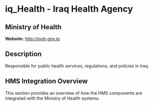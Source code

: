 # iq_Health - Iraq Health Agency

## Ministry of Health

**Website:** http://moh.gov.iq

## Description

Responsible for public health services, regulations, and policies in Iraq.

## HMS Integration Overview

This section provides an overview of how the HMS components are integrated with the Ministry of Health systems.
